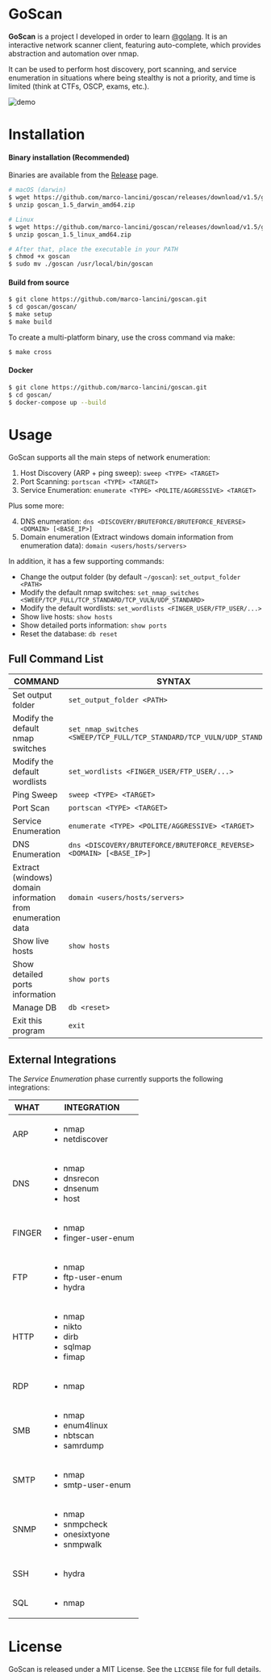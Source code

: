 # GoScan


**GoScan** is a project I developed in order to learn [@golang](https://twitter.com/golang). It is an interactive network scanner client, featuring auto-complete, which provides abstraction and automation over nmap.

It can be used to perform host discovery, port scanning, and service enumeration in situations where being stealthy is not a priority, and time is limited (think at CTFs, OSCP, exams, etc.).

![demo](https://raw.githubusercontent.com/marco-lancini/goscan/master/.github/demo.gif)




# Installation

#### Binary installation (Recommended)

Binaries are available from the [Release](https://github.com/marco-lancini/goscan/releases) page.

```bash
# macOS (darwin)
$ wget https://github.com/marco-lancini/goscan/releases/download/v1.5/goscan_1.5_darwin_amd64.zip
$ unzip goscan_1.5_darwin_amd64.zip

# Linux
$ wget https://github.com/marco-lancini/goscan/releases/download/v1.5/goscan_1.5_linux_amd64.zip
$ unzip goscan_1.5_linux_amd64.zip

# After that, place the executable in your PATH
$ chmod +x goscan
$ sudo mv ./goscan /usr/local/bin/goscan
```

#### Build from source

```bash
$ git clone https://github.com/marco-lancini/goscan.git
$ cd goscan/goscan/
$ make setup
$ make build
```

To create a multi-platform binary, use the cross command via make:

```bash
$ make cross
```


#### Docker

```bash
$ git clone https://github.com/marco-lancini/goscan.git
$ cd goscan/
$ docker-compose up --build
```




# Usage

GoScan supports all the main steps of network enumeration:

1. Host Discovery (ARP + ping sweep): `sweep <TYPE> <TARGET>`
2. Port Scanning: `portscan <TYPE> <TARGET>`
3. Service Enumeration: `enumerate <TYPE> <POLITE/AGGRESSIVE> <TARGET>`

Plus some more:

4. DNS enumeration: `dns <DISCOVERY/BRUTEFORCE/BRUTEFORCE_REVERSE> <DOMAIN> [<BASE_IP>]`
5. Domain enumeration (Extract windows domain information from enumeration data): `domain <users/hosts/servers>`


In addition, it has a few supporting commands:

- Change the output folder (by default `~/goscan`): `set_output_folder <PATH>`
- Modify the default nmap switches: `set_nmap_switches <SWEEP/TCP_FULL/TCP_STANDARD/TCP_VULN/UDP_STANDARD>`
- Modify the default wordlists: `set_wordlists <FINGER_USER/FTP_USER/...>`
- Show live hosts: `show hosts`
- Show detailed ports information: `show ports`
- Reset the database: `db reset`



## Full Command List

| COMMAND |  SYNTAX  |
| ------- | -------- |
| Set output folder                    | `set_output_folder <PATH>` |
| Modify the default nmap switches     | `set_nmap_switches <SWEEP/TCP_FULL/TCP_STANDARD/TCP_VULN/UDP_STANDARD>` |
| Modify the default wordlists         | `set_wordlists <FINGER_USER/FTP_USER/...>` |
| Ping Sweep                           | `sweep <TYPE> <TARGET>` |
| Port Scan                            | `portscan <TYPE> <TARGET>` |
| Service Enumeration                  | `enumerate <TYPE> <POLITE/AGGRESSIVE> <TARGET>` |
| DNS Enumeration                      | `dns <DISCOVERY/BRUTEFORCE/BRUTEFORCE_REVERSE> <DOMAIN> [<BASE_IP>]` |
| Extract (windows) domain information from enumeration data | `domain <users/hosts/servers>` |
| Show live hosts                      | `show hosts` |
| Show detailed ports information      | `show ports` |
| Manage DB                            | `db <reset>` |
| Exit this program                    | `exit` |



## External Integrations

The _Service Enumeration_ phase currently supports the following integrations:

| WHAT | INTEGRATION |
| ---- | ----------- |
| ARP  | <ul><li>nmap</li><li>netdiscover</li></ul> |
| DNS  | <ul><li>nmap</li><li>dnsrecon</li><li>dnsenum</li><li>host</li></ul> |
| FINGER  | <ul><li>nmap</li><li>finger-user-enum</li></ul> |
| FTP  | <ul><li>nmap</li><li>ftp-user-enum</li><li>hydra</li></ul> |
| HTTP | <ul><li>nmap</li><li>nikto</li><li>dirb</li><li>sqlmap</li><li>fimap</li></ul> |
| RDP  | <ul><li>nmap</li></ul> |
| SMB  | <ul><li>nmap</li><li>enum4linux</li><li>nbtscan</li><li>samrdump</li></ul> |
| SMTP | <ul><li>nmap</li><li>smtp-user-enum</li></ul> |
| SNMP | <ul><li>nmap</li><li>snmpcheck</li><li>onesixtyone</li><li>snmpwalk</li></ul> |
| SSH  | <ul><li>hydra</li></ul> |
| SQL  | <ul><li>nmap</li></ul> |


# License

GoScan is released under a MIT License. See the `LICENSE` file for full details.
